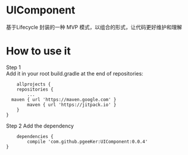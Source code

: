 # UIComponent
基于Lifecycle 封装的一种 MVP 模式，以组合的形式，让代码更好维护和理解

# How to use it
Step 1  
    Add it in your root build.gradle at the end of repositories:
    
    	allprojects {
		repositories {
			...
      maven { url 'https://maven.google.com' }
			maven { url 'https://jitpack.io' }
		}
	}
  
Step 2 
     Add the dependency
     
     	dependencies {
	        compile 'com.github.pgeeKer:UIComponent:0.0.4'
	}


